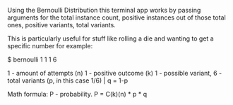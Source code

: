 Using the Bernoulli Distribution this terminal app works by passing
arguments for the total instance count, positive instances out of those
total ones, positive variants, total variants.

This is particularly useful for stuff like rolling a die and wanting
to get a specific number for example:

$ bernoulli 1 1 1 6 

1 - amount of attempts (n)
1 - positive outcome (k)
1 - possible variant, 6 - total variants (p, in this case 1/6) | q = 1-p

Math formula:
P - probability.
P = C(k)(n) * p * q
